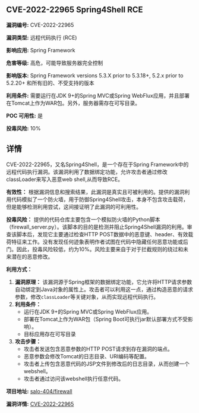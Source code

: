 ## CVE-2022-22965 Spring4Shell RCE

**漏洞编号:** CVE-2022-22965

**漏洞类型:** 远程代码执行 (RCE)

**影响应用:** Spring Framework

**危害等级:** 高危，可能导致服务器完全控制

**影响版本:** Spring Framework versions 5.3.X prior to 5.3.18+, 5.2.x prior to 5.2.20+ 和所有旧的、不受支持的版本

**利用条件:** 需要运行在JDK 9+的Spring MVC或Spring WebFlux应用，并且部署在Tomcat上作为WAR包。另外，服务器需存在可写目录。

**POC 可用性:** 是

**投毒风险:** 10%

## 详情

CVE-2022-22965，又名Spring4Shell，是一个存在于Spring Framework中的远程代码执行漏洞。该漏洞利用了数据绑定功能，允许攻击者通过修改classLoader来写入恶意web shell,从而导致RCE。 

**有效性：**
根据漏洞信息和搜索结果，此漏洞是真实且可被利用的。提供的漏洞利用代码模拟了一个防火墙，用于防御Spring4Shell攻击，本身不包含攻击载荷，但是能够检测利用尝试，这间接证明了此漏洞的可利用性。

**投毒风险：**
提供的代码仓库主要包含一个模拟防火墙的Python脚本（firewall_server.py）。该脚本的目的是检测并阻止Spring4Shell漏洞的利用。审查该脚本后，发现它主要通过检查HTTP POST数据中的恶意键、header、有效载荷特征来工作。没有发现任何迹象表明作者试图在代码中隐藏任何恶意功能或后门。因此，投毒风险较低，约为10%。风险主要来自于对于拦截规则的绕过和未来潜在的恶意修改。

**利用方式：**
1.  **漏洞原理：** 该漏洞源于Spring框架的数据绑定功能，它允许将HTTP请求参数自动绑定到Java对象的属性上。攻击者可以利用这一点，通过构造恶意的请求参数，修改`classLoader`等关键对象，从而实现远程代码执行。
2.  **利用条件：**
    *   运行在JDK 9+的Spring MVC或Spring WebFlux应用。
    *   部署在Tomcat上作为WAR包（Spring Boot可执行jar默认部署方式不受影响）。
    *   目标应用存在可写目录
3.  **攻击步骤：**
    *   攻击者发送包含恶意参数的HTTP POST请求到存在漏洞的端点。
    *   恶意参数会修改Tomcat的日志目录、URI编码等配置。
    *   攻击者上传包含恶意代码的JSP文件到修改后的日志目录，从而创建一个webshell。
    *   攻击者通过访问该webshell执行任意代码。

**项目地址:** [salo-404/firewall](https://github.com/salo-404/firewall)

**漏洞详情:** [CVE-2022-22965](https://nvd.nist.gov/vuln/detail/CVE-2022-22965)